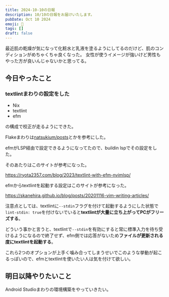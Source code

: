 ```yaml
---
title: 2024-10-10の日報
description: 10/10の日報をお届けいたします。
pubDate: Oct 10 2024
emoji: 🦊
tags: []
draft: false
---
```


最近肌の乾燥が気になって化粧水と乳液を塗るようにしてるのだけど、肌のコンディションがめちゃくちゃ良くなった。
女性が使うイメージが強いけど男性もやった方が良いんじゃないかと思ってる。

## 今日やったこと

### textlintまわりの設定をした

- Nix
- textlint
- efm

の構成で校正が走るようにできた。

Flakeまわりは[natsukium/posts](https://github.com/natsukium/posts/blob/main/flake.nix)とかを参考にした。

efmがLSP経由で設定できるようになってたので、buildin lspでその設定をした。

そのあたりはこのサイトが参考になった。

https://ryota2357.com/blog/2023/textlint-with-efm-nvimlsp/

efmからtextlintを起動する設定はこのサイトが参考になった。

https://skanehira.github.io/blog/posts/20201116-vim-writing-articles/

注意点としては、textlintに`--stdin`フラグを付けて起動するようにした状態で`lint-stdin: true`を付けないでいると**textlintが大量に立ち上がってPCがフリーズする**。

どういう事かと言うと、textlintで`--stdin`を有効にすると常に標準入力を待ち受けるようになるので終了せず、efm側では応答がないため**ファイルが更新される度にtextlintを起動する**。

これら2つのオプションが上手く噛み合ってしまうせいでこのような挙動が起こるっぽいので、efmとtextlintを使いたい人は気を付けて欲しい。

## 明日以降やりたいこと

Android Studioまわりの環境構築をやっていきたい。
